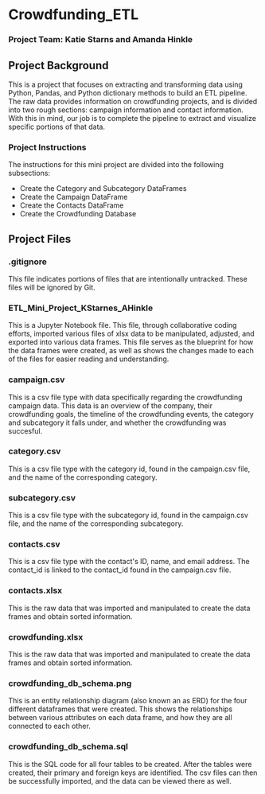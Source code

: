 # Crowdfunding_ETL

### Project Team: Katie Starns and Amanda Hinkle

## Project Background

This is a project that focuses on extracting and transforming data using Python, Pandas, and Python dictionary methods to build an ETL pipeline. The raw data provides information on crowdfunding projects, and is divided into two rough sections: campaign information and contact information. With this in mind, our job is to complete the pipeline to extract and visualize specific portions of that data. 

### Project Instructions

The instructions for this mini project are divided into the following subsections:

* Create the Category and Subcategory DataFrames
* Create the Campaign DataFrame
* Create the Contacts DataFrame
* Create the Crowdfunding Database

## Project Files

### .gitignore

This file indicates portions of files that are intentionally untracked. These files will be ignored by Git.

### ETL_Mini_Project_KStarnes_AHinkle

This is a Jupyter Notebook file. This file, through collaborative coding efforts, imported various files of xlsx data to be manipulated, adjusted, and exported into various data frames. This file serves as the blueprint for how the data frames were created, as well as shows the changes made to each of the files for easier reading and understanding. 

### campaign.csv

This is a csv file type with data specifically regarding the crowdfunding campaign data. This data is an overview of the company, their crowdfunding goals, the timeline of the crowdfunding events, the category and subcategory it falls under, and whether the crowdfunding was succesful.

### category.csv

This is a csv file type with the category id, found in the campaign.csv file, and the name of the corresponding category.

### subcategory.csv

This is a csv file type with the subcategory id, found in the campaign.csv file, and the name of the corresponding subcategory.

### contacts.csv

This is a csv file type with the contact's ID, name, and email address. The contact_id is linked to the contact_id found in the campaign.csv file.

### contacts.xlsx

This is the raw data that was imported and manipulated to create the data frames and obtain sorted information.

### crowdfunding.xlsx

This is the raw data that was imported and manipulated to create the data frames and obtain sorted information.

### crowdfunding_db_schema.png

This is an entity relationship diagram (also known an as ERD) for the four different dataframes that were created. This shows the relationships between various attributes on each data frame, and how they are all connected to each other.

### crowdfunding_db_schema.sql

This is the SQL code for all four tables to be created. After the tables were created, their primary and foreign keys are identified. The csv files can then be successfully imported, and the data can be viewed there as well. 
